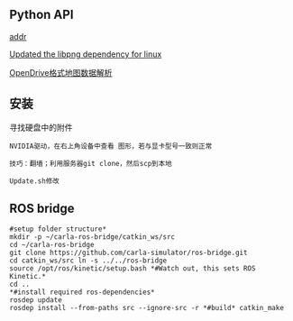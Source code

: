 ## Python API
[addr](https://carla.readthedocs.io/en/latest/python_api/#carlaworld-class)


[Updated the libpng dependency for linux](https://github.com/carla-simulator/carla/pull/1173)

[OpenDrive格式地图数据解析](https://blog.csdn.net/lewif/article/details/78575840#commentBox)



## 安装
寻找硬盘中的附件

	NVIDIA驱动，在右上角设备中查看 图形，若与显卡型号一致则正常
	
	技巧：翻墙；利用服务器git clone，然后scp到本地
	
	Update.sh修改  



## ROS bridge
	#setup folder structure*
	mkdir -p ~/carla-ros-bridge/catkin_ws/src
	cd ~/carla-ros-bridge
	git clone https://github.com/carla-simulator/ros-bridge.git
	cd catkin_ws/src ln -s ../../ros-bridge
	source /opt/ros/kinetic/setup.bash *#Watch out, this sets ROS Kinetic.*
	cd ..
	*#install required ros-dependencies*
	rosdep update
	rosdep install --from-paths src --ignore-src -r *#build* catkin_make

